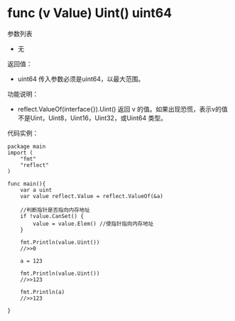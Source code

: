 # func (v Value) Uint() uint64

参数列表

- 无

返回值：

- uint64 传入参数必须是uint64，以最大范围。

功能说明：

- reflect.ValueOf(interface{}).Uint() 返回 v 的值。如果出现恐慌，表示v的值不是Uint，Uint8，Uint16，Uint32，或Uint64 类型。

代码实例：
	
	package main
	import (
	    "fmt"
	    "reflect"
	)
	
	func main(){
		var a uint
		var value reflect.Value = reflect.ValueOf(&a)
		
		//判断指针是否指向内存地址
		if !value.CanSet() {
			value = value.Elem() //使指针指向内存地址
		}
		
		fmt.Println(value.Uint())
		//>>0
		
		a = 123
		
		fmt.Println(value.Uint())
		//>>123
		
		fmt.Println(a)
		//>>123
		
	}
